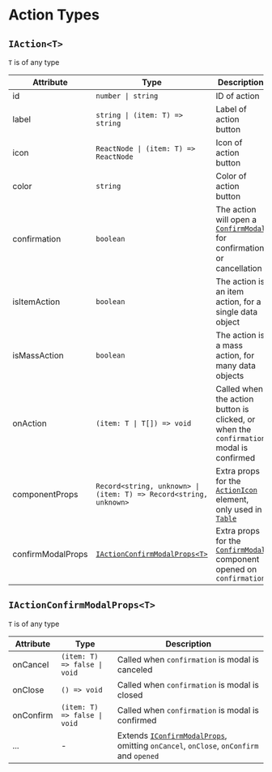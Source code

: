 # Action Types

## `IAction<T>`

`T` is of any type

| Attribute         | Type                                                              | Description                                                                                                                               |
| ----------------- | ----------------------------------------------------------------- | ----------------------------------------------------------------------------------------------------------------------------------------- |
| id <Required/>    | `number \| string`                                                | ID of action                                                                                                                              |
| label <Required/> | `string \| (item: T) => string`                                   | Label of action button                                                                                                                    |
| icon              | `ReactNode \| (item: T) => ReactNode`                             | Icon of action button                                                                                                                     |
| color             | `string`                                                          | Color of action button                                                                                                                    |
| confirmation      | `boolean`                                                         | The action will open a [`ConfirmModal`](../haring-react/components/confirm-modal) for confirmation or cancellation                        |
| isItemAction      | `boolean`                                                         | The action is an item action, for a single data object                                                                                    |
| isMassAction      | `boolean`                                                         | The action is a mass action, for many data objects                                                                                        |
| onAction          | `(item: T \| T[]) => void`                                        | Called when the action button is clicked, or when the `confirmation` modal is confirmed                                                   |
| componentProps    | `Record<string, unknown> \| (item: T) => Record<string, unknown>` | Extra props for the [`ActionIcon`](https://v6.mantine.dev/core/action-icon/) element, only used in [`Table`](../haring-react-table/table) |
| confirmModalProps | [`IActionConfirmModalProps<T>`](#iactionconfirmmodalpropst)       | Extra props for the [`ConfirmModal`](../haring-react/components/confirm-modal) component opened on `confirmation`                         |

## `IActionConfirmModalProps<T>`

`T` is of any type

| Attribute | Type                         | Description                                                                                                                              |
| --------- | ---------------------------- | ---------------------------------------------------------------------------------------------------------------------------------------- |
| onCancel  | `(item: T) => false \| void` | Called when `confirmation` is modal is canceled                                                                                          |
| onClose   | `() => void`                 | Called when `confirmation` is modal is closed                                                                                            |
| onConfirm | `(item: T) => false \| void` | Called when `confirmation` is modal is confirmed                                                                                         |
| ...       | -                            | Extends [`IConfirmModalProps`](../haring-react/components/confirm-modal#props), omitting `onCancel`, `onClose`, `onConfirm` and `opened` |
